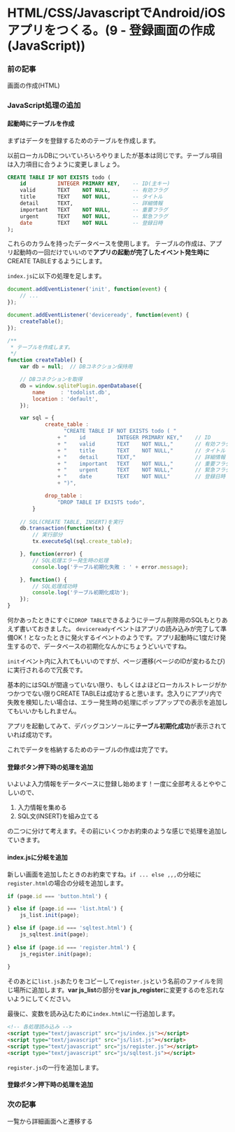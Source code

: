 # HTML/CSS/JavascriptでAndroid/iOSアプリをつくる。(9 - 登録画面の作成(JavaScript))

### 前の記事
画面の作成(HTML)

### JavaScript処理の追加
#### 起動時にテーブルを作成
まずはデータを登録するためのテーブルを作成します。

以前ローカルDBについていろいろやりましたが基本は同じです。テーブル項目は入力項目に合うように変更しましょう。

```sql
CREATE TABLE IF NOT EXISTS todo (
    id          INTEGER PRIMARY KEY,    -- ID(主キー)
    valid       TEXT    NOT NULL,       -- 有効フラグ
    title       TEXT    NOT NULL,       -- タイトル
    detail      TEXT,                   -- 詳細情報
    important   TEXT    NOT NULL,       -- 重要フラグ
    urgent      TEXT    NOT NULL,       -- 緊急フラグ
    date        TEXT    NOT NULL        -- 登録日時
);
```

これらのカラムを持ったデータベースを使用します。
テーブルの作成は、アプリ起動時の一回だけでいいので**アプリの起動が完了したイベント発生時に**CREATE TABLEするようにします。

`index.js`に以下の処理を足します。

```javascript
document.addEventListener('init', function(event) {
    // ...
});

document.addEventListener('deviceready', function(event) {
    createTable();
});

/**
 * テーブルを作成します。
 */
function createTable() {
    var db = null;  // DBコネクション保持用

    // DBコネクションを取得
    db = window.sqlitePlugin.openDatabase({
        name     : 'todolist.db',
        location : 'default',
    });

    var sql = {
            create_table :
                  "CREATE TABLE IF NOT EXISTS todo ( "
                + "    id          INTEGER PRIMARY KEY,"    // ID
                + "    valid       TEXT    NOT NULL,"       // 有効フラグ
                + "    title       TEXT    NOT NULL,"       // タイトル
                + "    detail      TEXT,"                   // 詳細情報
                + "    important   TEXT    NOT NULL,"       // 重要フラグ
                + "    urgent      TEXT    NOT NULL,"       // 緊急フラグ
                + "    date        TEXT    NOT NULL"        // 登録日時
                + ")",

            drop_table :
                "DROP TABLE IF EXISTS todo",
        }
    
    // SQL(CREATE TABLE, INSERT)を実行
    db.transaction(function(tx) {
        // 実行部分
        tx.executeSql(sql.create_table);

    }, function(error) {
        // SQL処理エラー発生時の処理
        console.log('テーブル初期化失敗 : ' + error.message);

    }, function() {
        // SQL処理成功時
        console.log('テーブル初期化成功');
    });
}
```

何かあったときにすぐに`DROP TABLE`できるようにテーブル削除用のSQLもとりあえず書いておきました。
`deviceready`イベントはアプリの読み込みが完了して準備OK！となったときに発火するイベントのようです。アプリ起動時に1度だけ発生するので、データベースの初期化なんかにちょうどいいですね。

`init`イベント内に入れてもいいのですが、ページ遷移(ページのIDが変わるたび)に実行されるので冗長です。

基本的にはSQLが間違っていない限り、もしくはよほどローカルストレージがかつかつでない限りCREATE TABLEは成功すると思います。念入りにアプリ内で失敗を検知したい場合は、エラー発生時の処理にポップアップでの表示を追加してもいいかもしれません。

アプリを起動してみて、デバッグコンソールに**テーブル初期化成功**が表示されていれば成功です。

これでデータを格納するためのテーブルの作成は完了です。


#### 登録ボタン押下時の処理を追加
いよいよ入力情報をデータベースに登録し始めます！一度に全部考えるとややこしいので、

1. 入力情報を集める
2. SQL文(INSERT)を組み立てる

の二つに分けて考えます。その前にいくつかお約束のような感じで処理を追加していきます。


#### index.jsに分岐を追加
新しい画面を追加したときのお約束ですね。`if ... else ,,,`の分岐に`register.html`の場合の分岐を追加します。

```javascript
if (page.id === 'button.html') {

} else if (page.id === 'list.html') {
    js_list.init(page);

} else if (page.id === 'sqltest.html') {
    js_sqltest.init(page);
    
} else if (page.id === 'register.html') {
    js_register.init(page);
    
}
```

そのあとに`list.js`あたりをコピーして`register.js`という名前のファイルを同じ場所に追加します。**var js_list**の部分を**var js_register**に変更するのを忘れないようにしてください。

最後に、変数を読み込むために`index.html`に一行追加します。

```html
<!-- 各処理読み込み -->
<script type="text/javascript" src="js/index.js"></script>
<script type="text/javascript" src="js/list.js"></script>
<script type="text/javascript" src="js/register.js"></script>
<script type="text/javascript" src="js/sqltest.js"></script>
```

`register.js`の一行を追加します。


#### 登録ボタン押下時の処理を追加



### 次の記事
一覧から詳細画面へと遷移する
